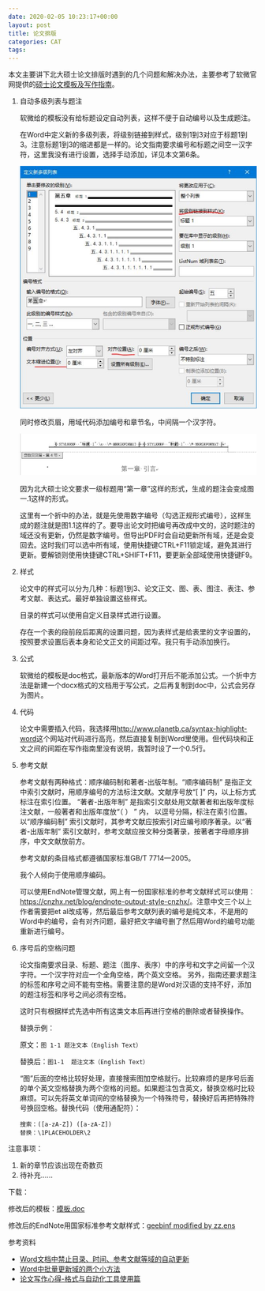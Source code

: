 ```yaml
---
date: 2020-02-05 10:23:17+00:00
layout: post
title: 论文排版
categories: CAT
tags: 
---
```


本文主要讲下北大硕士论文排版时遇到的几个问题和解决办法，主要参考了软微官网提供的[硕士论文模板及写作指南](http://www.ss.pku.edu.cn/index.php/education/edunotice/2623-硕士论文模板及写作指南)。

1. 自动多级列表与题注

	软微给的模板没有给标题设定自动列表，这样不便于自动编号以及生成题注。

	在Word中定义新的多级列表，将级别链接到样式，级别1到3对应于标题1到3。注意标题1到3的缩进都是一样的。论文指南要求编号和标题之间空一汉字符，这里我没有进行设置，选择手动添加，详见本文第6条。

	![](/album/thesis/list.jpg)

	同时修改页眉，用域代码添加编号和章节名，中间隔一个汉字符。

	![](/album/thesis/header.jpg)

	因为北大硕士论文要求一级标题用“第一章”这样的形式，生成的题注会变成图一.1这样的形式。

	这里有一个折中的办法，就是先使用数字编号（勾选正规形式编号），这样生成的题注就是图1.1这样的了。要导出论文时把编号再改成中文的，这时题注的域还没有更新，仍然是数字编号。但导出PDF时会自动更新所有域，还是会变回去。这时我们可以选中所有域，使用快捷键CTRL+F11锁定域，避免其进行更新。要解锁则使用快捷键CTRL+SHIFT+F11，要更新全部域使用快捷键F9。

2. 样式

	论文中的样式可以分为几种：标题1到3、论文正文、图、表、图注、表注、参考文献、表达式。最好单独设置这些样式。

	目录的样式可以使用自定义目录样式进行设置。
	
	存在一个表的段前段后距离的设置问题，因为表样式是给表里的文字设置的，按照要求设置后表本身和论文正文的间距过窄。我只有手动添加换行。

3. 公式

	软微给的模板是doc格式，最新版本的Word打开后不能添加公式。一个折中方法是新建一个docx格式的文档用于写公式，之后再复制到doc中，公式会另存为图片。

4. 代码

	论文中需要插入代码，我选择用<http://www.planetb.ca/syntax-highlight-word>这个网站对代码进行高亮，然后直接复制到Word里使用。但代码块和正文之间的间距在写作指南里没有说明，我暂时设了一个0.5行。

5. 参考文献

	参考文献有两种格式：顺序编码制和著者-出版年制。“顺序编码制” 是指正文中索引文献时，用顺序编号的方法标注文献。文献序号放“[ ]” 内，以上标方式标注在索引位置。 “著者-出版年制” 是指索引文献处用文献著者和出版年度标注文献，一般著者和出版年度放“（ ） ” 内， 以逗号分隔，标注在索引位置。以“顺序编码制” 索引文献时，其参考文献应按索引对应编号顺序著录。以“著者-出版年制” 索引文献时，参考文献应按文种分类著录，按著者字母顺序排序，中文文献放前方。
	
	参考文献的条目格式都遵循国家标准GB/T 7714—2005。
	
	我个人倾向于使用顺序编码。
	
	可以使用EndNote管理文献，网上有一份国家标准的参考文献样式可以使用：<https://cnzhx.net/blog/endnote-output-style-cnzhx/>。注意中文三个以上作者需要把et al改成等，然后最后参考文献列表的编号是纯文本，不是用的Word中的编号，会有对齐问题，最好把文字编号删了然后用Word的编号功能重新进行编号。
	
6. 序号后的空格问题

	论文指南要求目录、标题、题注（图序、表序）中的序号和文字之间留一个汉字符。一个汉字符对应一个全角空格，两个英文空格。
	另外，指南还要求题注的标签和序号之间不能有空格。需要注意的是Word对汉语的支持不好，添加的题注标签和序号之间必须有空格。
	
	这时只有根据样式先选中所有这类文本后再进行空格的删除或者替换操作。
	
	替换示例：
	
	原文：`图 1-1 题注文本（English Text）`
	
	替换后：`图1-1  题注文本（English Text）`
	
	“图”后面的空格比较好处理，直接搜索图加空格就行。比较麻烦的是序号后面的单个英文空格替换为两个空格的问题。如果题注包含英文，替换空格时比较麻烦。可以先将英文单词间的空格替换为一个特殊符号，替换好后再把特殊符号换回空格。替换代码（使用通配符）：
	
	```
	搜索：([a-zA-Z]) ([a-zA-Z])
    替换：\1PLACEHOLDER\2
	```

注意事项：

1. 新的章节应该出现在奇数页
2. 待补充……

下载：

修改后的模板：[模板.doc](/download/模板.doc)

修改后的EndNote用国家标准参考文献样式：[geebinf modified by zz.ens](/download/geebinf%20modified%20by%20zz.ens)

参考资料

* [Word文档中禁止目录、时间、参考文献等域的自动更新](https://www.jianshu.com/p/a51872411ca4)
* [Word中批量更新域的两个小方法](https://blog.csdn.net/silencemaster/article/details/80714333)
* [论文写作心得-格式与自动化工具使用篇](http://blog.xulihang.me/bachelor-degree-paper-notes-office-automation/)